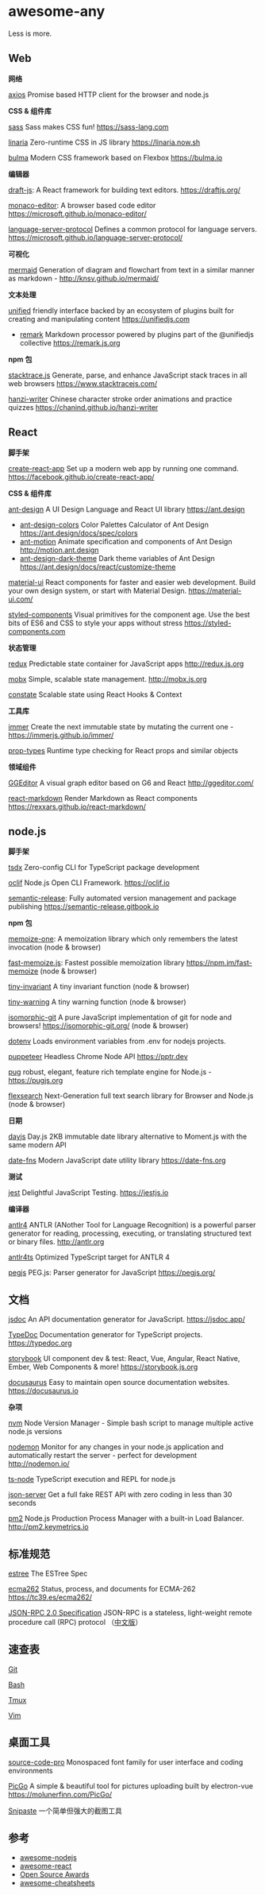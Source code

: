 # awesome-any

Less is more.

## Web

**网络**

[axios](https://github.com/axios/axios) Promise based HTTP client for the browser and node.js

**CSS & 组件库**

[sass](https://github.com/sass/sass) Sass makes CSS fun! https://sass-lang.com

[linaria](https://github.com/callstack/linaria) Zero-runtime CSS in JS library https://linaria.now.sh

[bulma](https://github.com/jgthms/bulma) Modern CSS framework based on Flexbox https://bulma.io 


**编辑器**

[draft-js](https://github.com/facebook/draft-js): A React framework for building text editors. https://draftjs.org/ 

[monaco-editor](https://github.com/microsoft/monaco-editor): A browser based code editor https://microsoft.github.io/monaco-editor/ 

[language-server-protocol](https://github.com/microsoft/language-server-protocol) Defines a common protocol for language servers. https://microsoft.github.io/language-server-protocol/

**可视化**

[mermaid](https://github.com/knsv/mermaid) Generation of diagram and flowchart from text in a similar manner as markdown - http://knsv.github.io/mermaid/


**文本处理**

[unified](https://github.com/unifiedjs/unified) friendly interface backed by an ecosystem of plugins built for creating and manipulating content https://unifiedjs.com
- [remark](https://github.com/remarkjs/remark) Markdown processor powered by plugins part of the @unifiedjs collective https://remark.js.org

**npm 包**

[stacktrace.js](https://github.com/stacktracejs/stacktrace.js) Generate, parse, and enhance JavaScript stack traces in all web browsers https://www.stacktracejs.com/ 

[hanzi-writer](https://github.com/chanind/hanzi-writer) Chinese character stroke order animations and practice quizzes https://chanind.github.io/hanzi-writer 


## React

**脚手架**

[create-react-app](https://github.com/facebook/create-react-app) Set up a modern web app by running one command. https://facebook.github.io/create-react-app/

**CSS & 组件库**

[ant-design](https://github.com/ant-design/ant-design) A UI Design Language and React UI library https://ant.design
- [ant-design-colors](https://github.com/ant-design/ant-design-colors) Color Palettes Calculator of Ant Design https://ant.design/docs/spec/colors
- [ant-motion](https://github.com/ant-design/ant-motion) Animate specification and components of Ant Design http://motion.ant.design
- [ant-design-dark-theme](https://github.com/ant-design/ant-design-dark-theme) Dark theme variables of Ant Design https://ant.design/docs/react/customize-theme

[material-ui](https://github.com/mui-org/material-ui) React components for faster and easier web development. Build your own design system, or start with Material Design. https://material-ui.com/

[styled-components](https://github.com/styled-components/styled-components) Visual primitives for the component age. Use the best bits of ES6 and CSS to style your apps without stress https://styled-components.com 


**状态管理**

[redux](https://github.com/reduxjs/redux) Predictable state container for JavaScript apps http://redux.js.org

[mobx](https://github.com/mobxjs/mobx) Simple, scalable state management. http://mobx.js.org

[constate](https://github.com/diegohaz/constate) Scalable state using React Hooks & Context

**工具库**

[immer](https://github.com/immerjs/immer) Create the next immutable state by mutating the current one - https://immerjs.github.io/immer/

[prop-types](https://github.com/facebook/prop-types) Runtime type checking for React props and similar objects


**领域组件**

[GGEditor](https://github.com/gaoli/GGEditor) A visual graph editor based on G6 and React http://ggeditor.com/

[react-markdown](https://github.com/rexxars/react-markdown) Render Markdown as React components https://rexxars.github.io/react-markdown/

## node.js

**脚手架**

[tsdx](https://github.com/palmerhq/tsdx) Zero-config CLI for TypeScript package development

[oclif](https://github.com/oclif/oclif) Node.js Open CLI Framework. https://oclif.io

[semantic-release](https://github.com/semantic-release/semantic-release): Fully automated version management and package publishing https://semantic-release.gitbook.io

**npm 包**

[memoize-one](https://github.com/alexreardon/memoize-one): A memoization library which only remembers the latest invocation (node & browser)

[fast-memoize.js](https://github.com/caiogondim/fast-memoize.js):  Fastest possible memoization library https://npm.im/fast-memoize (node & browser)

[tiny-invariant](https://github.com/alexreardon/tiny-invariant) A tiny invariant function (node & browser)

[tiny-warning](https://github.com/alexreardon/tiny-warning) A tiny warning function (node & browser)

[isomorphic-git](https://github.com/isomorphic-git/isomorphic-git) A pure JavaScript implementation of git for node and browsers! https://isomorphic-git.org/ (node & browser)

[dotenv](https://github.com/motdotla/dotenv) Loads environment variables from .env for nodejs projects. 

[puppeteer](https://github.com/GoogleChrome/puppeteer) Headless Chrome Node API https://pptr.dev 

[pug](https://github.com/pugjs/pug) robust, elegant, feature rich template engine for Node.js - <https://pugjs.org> 

[flexsearch](https://github.com/nextapps-de/flexsearch/) Next-Generation full text search library for Browser and Node.js (node & browser)

**日期**

[dayjs](https://github.com/iamkun/dayjs) Day.js 2KB immutable date library alternative to Moment.js with the same modern API 

[date-fns](https://github.com/date-fns/date-fns) Modern JavaScript date utility library  https://date-fns.org

**测试**

[jest](https://github.com/facebook/jest) Delightful JavaScript Testing. https://jestjs.io 


**编译器**

[antlr4](https://github.com/antlr/antlr4) ANTLR (ANother Tool for Language Recognition) is a powerful parser generator for reading, processing, executing, or translating structured text or binary files. http://antlr.org 

[antlr4ts](https://github.com/tunnelvisionlabs/antlr4ts) Optimized TypeScript target for ANTLR 4 

[pegjs](https://github.com/pegjs/pegjs) PEG.js: Parser generator for JavaScript https://pegjs.org/ 

## 文档

[jsdoc](https://github.com/jsdoc/jsdoc) An API documentation generator for JavaScript. https://jsdoc.app/ 

[TypeDoc](https://github.com/TypeStrong/TypeDoc) Documentation generator for TypeScript projects. https://typedoc.org 

[storybook](https://github.com/storybookjs/storybook) UI component dev & test: React, Vue, Angular, React Native, Ember, Web Components & more! https://storybook.js.org 

[docusaurus](https://github.com/facebook/docusaurus) Easy to maintain open source documentation websites. https://docusaurus.io 

**杂项**

[nvm](https://github.com/creationix/nvm) Node Version Manager - Simple bash script to manage multiple active node.js versions

[nodemon](https://github.com/remy/nodemon) Monitor for any changes in your node.js application and automatically restart the server - perfect for development http://nodemon.io/ 

[ts-node](https://github.com/TypeStrong/ts-node) TypeScript execution and REPL for node.js 

[json-server](https://github.com/typicode/json-server) Get a full fake REST API with zero coding in less than 30 seconds  

[pm2](https://github.com/Unitech/pm2) Node.js Production Process Manager with a built-in Load Balancer. http://pm2.keymetrics.io 


## 标准规范

[estree](https://github.com/estree/estree) The ESTree Spec

[ecma262](https://github.com/tc39/ecma262) Status, process, and documents for ECMA-262 https://tc39.es/ecma262/

[JSON-RPC 2.0 Specification](https://www.jsonrpc.org/specification) JSON-RPC is a stateless, light-weight remote procedure call (RPC) protocol （[中文版](http://wiki.geekdream.com/Specification/json-rpc_2.0.html)）

## 速查表

[Git](https://github.com/skywind3000/awesome-cheatsheets/blob/master/tools/git.txt)

[Bash](https://github.com/skywind3000/awesome-cheatsheets/blob/master/languages/bash.sh)

[Tmux](https://github.com/skywind3000/awesome-cheatsheets/blob/master/tools/tmux.txt)

[Vim](https://github.com/skywind3000/awesome-cheatsheets/blob/master/editors/vim.txt)

## 桌面工具

[source-code-pro](https://github.com/adobe-fonts/source-code-pro) Monospaced font family for user interface and coding environments

[PicGo](https://github.com/Molunerfinn/PicGo) A simple & beautiful tool for pictures uploading built by electron-vue https://molunerfinn.com/PicGo/

[Snipaste](https://zh.snipaste.com/index.html) 一个简单但强大的截图工具

## 参考

* [awesome-nodejs](https://github.com/sindresorhus/awesome-nodejs#command-line-utilities)
* [awesome-react](https://github.com/enaqx/awesome-react)
* [Open Source Awards](https://osawards.com/)
* [awesome-cheatsheets](https://github.com/skywind3000/awesome-cheatsheets)
